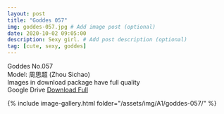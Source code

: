 ```yaml
---
layout: post
title: "Goddes 057"
img: goddes-057.jpg # Add image post (optional)
date: 2020-10-02 09:05:00
description: Sexy girl. # Add post description (optional)
tag: [cute, sexy, goddes]
---
```

Goddes No.057  
Model: 周思超 (Zhou Sichao)                      
Images in download package have full quality                    
Google Drive [Download Full](http://gestyy.com/eeMEYa)

{% include image-gallery.html folder="/assets/img/A1/goddes-057/" %}
